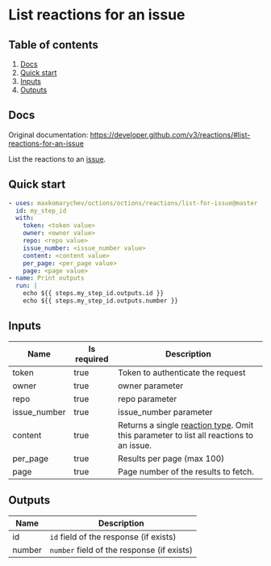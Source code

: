 # List reactions for an issue

## Table of contents

1. [Docs](#docs)
1. [Quick start](#quick-start)
1. [Inputs](#inputs)
1. [Outputs](#outputs)

<a name="quick-start" ></a>
## Docs

Original documentation: https://developer.github.com/v3/reactions/#list-reactions-for-an-issue

List the reactions to an [issue](https://developer.github.com/v3/issues/).


<a name="quick start" ></a>
## Quick start

```yaml
- uses: maxkomarychev/octions/octions/reactions/list-for-issue@master
  id: my_step_id
  with:
    token: <token value>
    owner: <owner value>
    repo: <repo value>
    issue_number: <issue_number value>
    content: <content value>
    per_page: <per_page value>
    page: <page value>
- name: Print outputs
  run: |
    echo ${{ steps.my_step_id.outputs.id }}
    echo ${{ steps.my_step_id.outputs.number }}
```


<a name="inputs" ></a>
## Inputs

| Name | Is required | Description |
|---|---|---|
|token|true|Token to authenticate the request
|owner|true|owner parameter
|repo|true|repo parameter
|issue_number|true|issue_number parameter
|content|true|Returns a single [reaction type](https://developer.github.com/v3/reactions/#reaction-types). Omit this parameter to list all reactions to an issue.
|per_page|true|Results per page (max 100)
|page|true|Page number of the results to fetch.

<a name="outputs" ></a>
## Outputs

| Name | Description |
|---|---|
|id|`id` field of the response (if exists)|
|number|`number` field of the response (if exists)|

